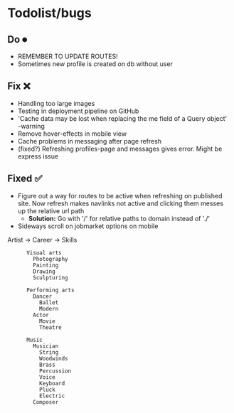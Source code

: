 # Todolist/bugs

## Do ⏺
- REMEMBER TO UPDATE ROUTES!
- Sometimes new profile is created on db without user

## Fix ❌
- Handling too large images
- Testing in deployment pipeline on GitHub
- 'Cache data may be lost when replacing the me field of a Query object' -warning
- Remove hover-effects in mobile view
- Cache problems in messaging after page refresh
- (fixed?) Refreshing profiles-page and messages gives error. Might be express issue

## Fixed ✅
- Figure out a way for routes to be active when refreshing on published site. Now refresh makes navlinks not active and clicking them messes up the relative url path
  - **Solution:** Go with '/' for relative paths to domain instead of './'
- Sideways scroll on jobmarket options on mobile


Artist -> Career -> Skills

          Visual arts
            Photography
            Painting
            Drawing
            Sculpturing

          Performing arts
            Dancer
              Ballet
              Modern
            Actor
              Movie
              Theatre
          
          Music
            Musician
              String
              Woodwinds
              Brass
              Percussion
              Voice
              Keyboard
              Pluck
              Electric
            Composer